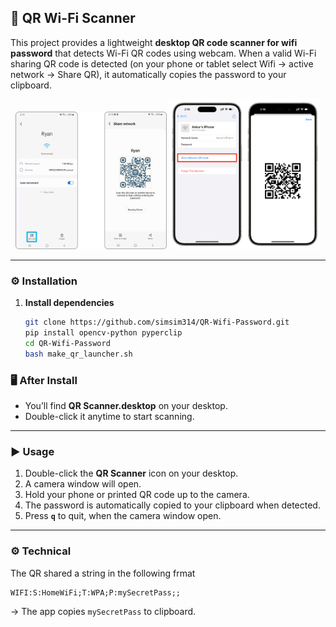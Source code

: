 ## 📘 QR Wi-Fi Scanner

This project provides a lightweight **desktop QR code scanner for wifi password** that detects Wi-Fi QR codes using webcam.
When a valid Wi-Fi sharing QR code is detected (on your phone or tablet select Wifi -> active network -> Share QR), it automatically copies the password to your clipboard.

<p align="center">
  <img src="android-qr-share.png" alt="Android Wi-Fi QR code" width="48%">
  <img src="QR-code-of-Wi-Fi-network-on-iPhone.png" alt="iPhone Wi-Fi QR code" width="48%">
</p>

---

### ⚙️ Installation

1. **Install dependencies**

   ```bash
   git clone https://github.com/simsim314/QR-Wifi-Password.git
   pip install opencv-python pyperclip
   cd QR-Wifi-Password
   bash make_qr_launcher.sh
   ```
   
### 🖥️ After Install

* You’ll find **QR Scanner.desktop** on your desktop.
* Double-click it anytime to start scanning.

---

### ▶️ Usage

1. Double-click the **QR Scanner** icon on your desktop.
2. A camera window will open.
3. Hold your phone or printed QR code up to the camera.
4. The password is automatically copied to your clipboard when detected.
6. Press **`q`** to quit, when the camera window open.

---

### ⚙️ Technical

The QR shared a string in the following frmat 

```
WIFI:S:HomeWiFi;T:WPA;P:mySecretPass;;
```

→ The app copies `mySecretPass` to clipboard.

